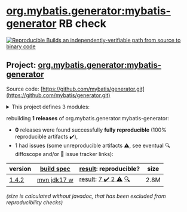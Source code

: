 [org.mybatis.generator:mybatis-generator](https://search.maven.org/artifact/org.mybatis.generator/mybatis-generator/) RB check
=======

[![Reproducible Builds](https://reproducible-builds.org/images/logos/rb.svg) an independently-verifiable path from source to binary code](https://reproducible-builds.org/)

## Project: [org.mybatis.generator:mybatis-generator](https://search.maven.org/artifact/org.mybatis.generator/mybatis-generator/)

Source code: [https://github.com/mybatis/generator.git](https://github.com/mybatis/generator.git)

<details><summary>This project defines 3 modules:</summary>

* [org.mybatis.generator:mybatis-generator](https://search.maven.org/artifact/org.mybatis.generator/mybatis-generator/)
* [org.mybatis.generator:mybatis-generator-core](https://search.maven.org/artifact/org.mybatis.generator/mybatis-generator-core/)
* [org.mybatis.generator:mybatis-generator-maven-plugin](https://search.maven.org/artifact/org.mybatis.generator/mybatis-generator-maven-plugin/)
</details>

rebuilding **1 releases** of org.mybatis.generator:mybatis-generator:
- **0** releases were found successfully **fully reproducible** (100% reproducible artifacts :heavy_check_mark:),
- 1 had issues (some unreproducible artifacts :warning:, see eventual :mag: diffoscope and/or :memo: issue tracker links):

| version | [build spec](/BUILDSPEC.md) | [result](https://reproducible-builds.org/docs/jvm/): reproducible? | size |
| -- | --------- | ------ | -- |
| [1.4.2](https://search.maven.org/artifact/org.mybatis.generator/mybatis-generator/1.4.2/pom) | [mvn jdk17 w](mybatis-generator-1.4.2.buildspec) | [result](mybatis-generator-1.4.2.buildinfo): [7 :heavy_check_mark:  2 :warning:](mybatis-generator-1.4.2.buildcompare) [:mag:](mybatis-generator-1.4.2.diffoscope) | 2.8M |

<i>(size is calculated without javadoc, that has been excluded from reproducibility checks)</i>
